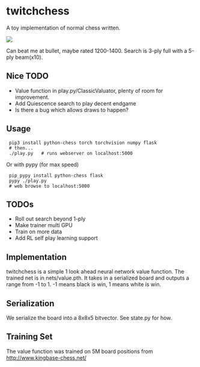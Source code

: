 # twitchchess

A toy implementation of normal chess written.

![](https://raw.githubusercontent.com/geohot/twitchchess/master/screenshot.png")

Can beat me at bullet, maybe rated 1200-1400. Search is 3-ply full with a 5-ply beam(x10).

Nice TODO
-----

* Value function in play.py/ClassicValuator, plenty of room for improvement.
* Add Quiescence search to play decent endgame 
* Is there a bug which allows draws to happen?

Usage
-----

```
 pip3 install python-chess torch torchvision numpy flask
 # then...
 ./play.py   # runs webserver on localhost:5000
```

Or with pypy (for max speed)
```
 pip_pypy install python-chess flask
 pypy ./play.py
 # web browse to localhost:5000
```

TODOs
-----

* Roll out search beyond 1-ply
* Make trainer multi GPU
* Train on more data
* Add RL self play learning support

Implementation
-----

twitchchess is a simple 1 look ahead neural network value function. The trained net is in nets/value.pth. It takes in a serialized board and outputs a range from -1 to 1. -1 means black is win, 1 means white is win.

Serialization
-----

We serialize the board into a 8x8x5 bitvector. See state.py for how.

Training Set
-----

The value function was trained on 5M board positions from http://www.kingbase-chess.net/

